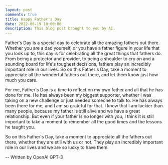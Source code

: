```yaml
---
layout: post
comments: true
title: Happy Father's Day
date: 2022-06-19 10:00:00
description: This blog post brought to you by AI.
---
```


Father's Day is a special day to celebrate all the amazing fathers out there. Whether you are a dad yourself, or you have a father figure in your life that you look up to, this day is for celebrating all the great things that fathers do. From being a protector and provider, to being a shoulder to cry on and a sounding board for life's toughest decisions, fathers play an incredibly important role in our lives. So on this Father's Day, take a moment to appreciate all the wonderful fathers out there, and let them know just how much you care.

For me, Father's Day is a time to reflect on my own father and all that he has done for me. He has always been my biggest supporter, whether I was taking on a new challenge or just needed someone to talk to. He has always been there for me, and I am so grateful for that. I know that I am luckier than many people, because my father is still alive and we have a great relationship. But even if your father is no longer with you, I think it is still important to take a moment to remember all the good times and the lessons he taught you. 

So on this Father's Day, take a moment to appreciate all the fathers out there, whether they are still with us or not. They play an incredibly important role in our lives and we are so lucky to have them.

-- Written by OpenAI GPT-3
